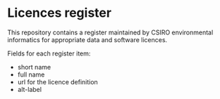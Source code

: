 # Licences register

This repository contains a register maintained by CSIRO environmental informatics for appropriate data and software licences.

Fields for each register item:
* short name
* full name
* url for the licence definition
* alt-label

